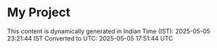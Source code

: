 # My Project

This content is dynamically generated in Indian Time (IST): 2025-05-05 23:21:44 IST
Converted to UTC: 2025-05-05 17:51:44 UTC
